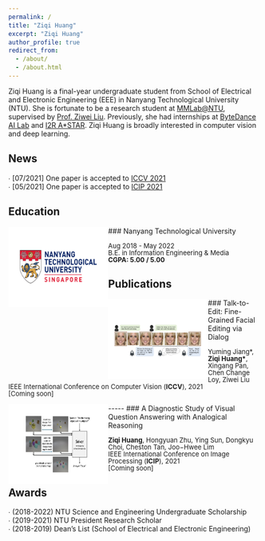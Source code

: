```yaml
---
permalink: /
title: "Ziqi Huang"
excerpt: "Ziqi Huang"
author_profile: true
redirect_from:
  - /about/
  - /about.html
---
```


Ziqi Huang is a final-year undergraduate student from School of Electrical and Electronic Engineering (EEE) in Nanyang Technological University (NTU). She is fortunate to be a research student at [MMLab@NTU](https://www.mmlab-ntu.com), supervised by [Prof. Ziwei Liu](https://liuziwei7.github.io). Previously, she had internships at [ByteDance AI Lab](https://ailab.bytedance.com) and [I2R A*STAR](https://www.a-star.edu.sg/i2r). Ziqi Huang is broadly interested in computer vision and deep learning.


News
-----
∙ [07/2021] One paper is accepted to [ICCV 2021](http://iccv2021.thecvf.com)<br />
∙ [05/2021] One paper is accepted to [ICIP 2021](https://www.2021.ieeeicip.org)

Education
-----
<img style="float: left;" src="../images/NTU_logo.png" width="200" height="160">
### Nanyang Technological University
<p style="line-height:1.0">
<font size="2">
Aug 2018 - May 2022<br />
B.E. in Information Engineering & Media<br />
<strong>CGPA: 5.00 / 5.00</strong>
</font>
</p>

Publications
-----
<img style="float: left;" src="../images/iccv2021.png" width="200" height="160">
### Talk-to-Edit: Fine-Grained Facial Editing via Dialog
<p style="line-height:1.0">
<font size="2">
Yuming Jiang*, <strong>Ziqi Huang*</strong>, Xingang Pan, Chen Change Loy, Ziwei Liu<br />
IEEE International Conference on Computer Vision (<strong>ICCV</strong>), 2021<br />
[Coming soon]
</font>
</p>
-----
<img style="float: left;" src="../images/icip2021.png" width="200" height="160">
### A Diagnostic Study of Visual Question Answering with Analogical Reasoning
<p style="line-height:1.0">
<font size="2">
<strong>Ziqi Huang</strong>, Hongyuan Zhu, Ying Sun, Dongkyu Choi, Cheston Tan, Joo−Hwee Lim<br />
IEEE International Conference on Image Processing (<strong>ICIP</strong>), 2021<br />
[Coming soon]
</font>
</p>

Awards
-----
∙ \(2018\-2022\) NTU Science and Engineering Undergraduate Scholarship<br />
∙ \(2019\-2021\) NTU President Research Scholar<br />
∙ \(2018\-2019\) Dean’s List (School of Electrical and Electronic Engineering)
